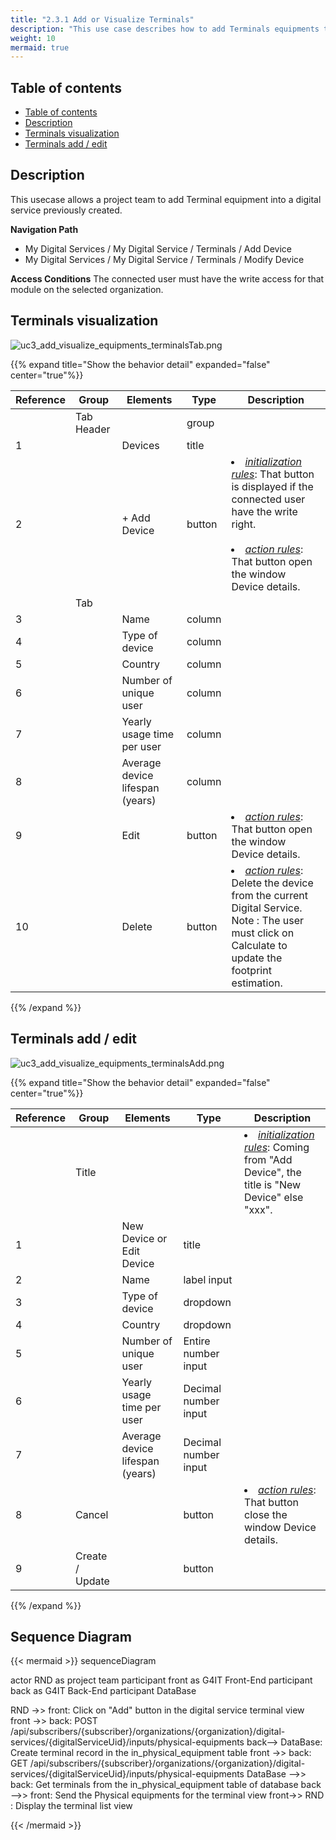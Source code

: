 ```yaml
---
title: "2.3.1 Add or Visualize Terminals"
description: "This use case describes how to add Terminals equipments to a digital service"
weight: 10
mermaid: true
---
```


## Table of contents

-   [Table of contents](#table-of-contents)
-   [Description](#description)
-   [Terminals visualization](#terminals-visualization)
-   [Terminals add / edit](#terminals-add--edit)

## Description

This usecase allows a project team to add Terminal equipment into a digital service previously created.

**Navigation Path**

-   My Digital Services / My Digital Service / Terminals / Add Device
-   My Digital Services / My Digital Service / Terminals / Modify Device

**Access Conditions**
The connected user must have the write access for that module on the selected organization.

## Terminals visualization

![uc3_add_visualize_equipments_terminalsTab.png](../../images/uc3_add_visualize_equipments_terminalsTab.png)

{{% expand title="Show the behavior detail" expanded="false" center="true"%}}

| Reference | Group      | Elements                       | Type   | Description                                                                                                                                                                               |
|-----------| ---------- | ------------------------------ | ------ | ----------------------------------------------------------------------------------------------------------------------------------------------------------------------------------------- |
|           | Tab Header |                                | group  |                                                                                                                                                                                           |
| 1         |            | Devices                        | title  |                                                                                                                                                                                           |
| 2         |            | + Add Device                   | button | <li><u>_initialization rules_</u>: That button is displayed if the connected user have the write right.<br><br><li><u>_action rules_</u>: That button open the window Device details.<br> |
|           | Tab        |                                |        |                                                                                                                                                                                           |
| 3         |            | Name                 | column |                                                                                                                                                                                           |
| 4         |            | Type of device                 | column |                                                                                                                                                                                           |
| 5         |            | Country                        | column |                                                                                                                                                                                           |
| 6         |            | Number of unique user          | column |                                                                                                                                                                                           |
| 7         |            | Yearly usage time per user     | column |                                                                                                                                                                                           |
| 8         |            | Average device lifespan (years) | column |                                                                                                                                                                                           |
| 9         |            | Edit                           | button | <li><u>_action rules_</u>: That button open the window Device details.<br>                                                                                                                |
| 10        |            | Delete                         | button | <li><u>_action rules_</u>: Delete the device from the current Digital Service.<br> Note : The user must click on Calculate to update the footprint estimation.                            |

{{% /expand %}}

## Terminals add / edit

![uc3_add_visualize_equipments_terminalsAdd.png](../../images/uc3_add_visualize_equipments_terminalsAdd.png)

{{% expand title="Show the behavior detail" expanded="false" center="true"%}}

| Reference | Group           | Elements                     | Type                 | Description                                                                                        |
|-----------| --------------- |------------------------------|----------------------| -------------------------------------------------------------------------------------------------- |
|           | Title           |                              |                      | <li><u>_initialization rules_</u>: Coming from "Add Device", the title is "New Device" else "xxx". |
| 1         |                 | New Device or Edit Device    | title                |                                                                                                    |
| 2         |                 | Name                         | label input          |                                                                                                    |
| 3         |                 | Type of device               | dropdown             |                                                                                                    |
| 4         |                 | Country                      | dropdown             |                                                                                                    |
| 5         |                 | Number of unique user        | Entire number input  |                                                                                                    |
| 6         |                 | Yearly usage time per user   | Decimal number input |                                                                                                    |
| 7         |                 | Average device lifespan (years) | Decimal number input |                                                                                                    |
| 8         | Cancel          |                              | button               | <li><u>_action rules_</u>: That button close the window Device details.<br>                        |
| 9         | Create / Update |                              | button               |                                                                                                    |

{{% /expand %}}

## Sequence Diagram

{{< mermaid >}}
sequenceDiagram

actor RND as project team
participant front as G4IT Front-End
participant back as G4IT Back-End
participant DataBase

RND ->> front: Click on "Add" button in the digital service terminal view
front ->> back: POST /api/subscribers/{subscriber}/organizations/{organization}/digital-services/{digitalServiceUid}/inputs/physical-equipments
back--> DataBase: Create terminal record in the in_physical_equipment table
front ->> back: GET /api/subscribers/{subscriber}/organizations/{organization}/digital-services/{digitalServiceUid}/inputs/physical-equipments
DataBase -->> back: Get terminals from the in_physical_equipment table of database
back -->> front: Send the Physical equipments for the terminal view
front->> RND : Display the terminal list view

{{< /mermaid >}}
